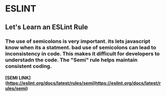 # ESLINT
## Let's Learn an ESLint Rule
### The use of semicolons is very important. its lets javascript know when its a statment. bad use of semicolons can lead to inconsistency in code. This makes it difficult for developers to understadn the code. The "Semi" rule helps maintain consistent coding. 
#### [SEMI LINK] (https://eslint.org/docs/latest/rules/semi)https://eslint.org/docs/latest/rules/semi)
